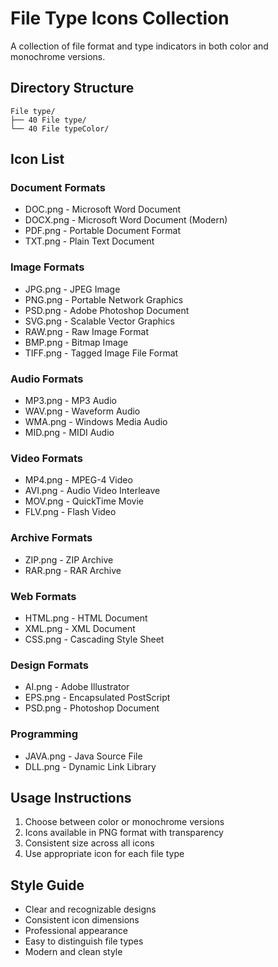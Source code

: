 # File Type Icons Collection

A collection of file format and type indicators in both color and monochrome versions.

## Directory Structure
```
File type/
├── 40 File type/
└── 40 File typeColor/
```

## Icon List

### Document Formats
- DOC.png - Microsoft Word Document
- DOCX.png - Microsoft Word Document (Modern)
- PDF.png - Portable Document Format
- TXT.png - Plain Text Document

### Image Formats
- JPG.png - JPEG Image
- PNG.png - Portable Network Graphics
- PSD.png - Adobe Photoshop Document
- SVG.png - Scalable Vector Graphics
- RAW.png - Raw Image Format
- BMP.png - Bitmap Image
- TIFF.png - Tagged Image File Format

### Audio Formats
- MP3.png - MP3 Audio
- WAV.png - Waveform Audio
- WMA.png - Windows Media Audio
- MID.png - MIDI Audio

### Video Formats
- MP4.png - MPEG-4 Video
- AVI.png - Audio Video Interleave
- MOV.png - QuickTime Movie
- FLV.png - Flash Video

### Archive Formats
- ZIP.png - ZIP Archive
- RAR.png - RAR Archive

### Web Formats
- HTML.png - HTML Document
- XML.png - XML Document
- CSS.png - Cascading Style Sheet

### Design Formats
- AI.png - Adobe Illustrator
- EPS.png - Encapsulated PostScript
- PSD.png - Photoshop Document

### Programming
- JAVA.png - Java Source File
- DLL.png - Dynamic Link Library

## Usage Instructions
1. Choose between color or monochrome versions
2. Icons available in PNG format with transparency
3. Consistent size across all icons
4. Use appropriate icon for each file type

## Style Guide
- Clear and recognizable designs
- Consistent icon dimensions
- Professional appearance
- Easy to distinguish file types
- Modern and clean style 